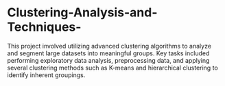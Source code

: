 # Clustering-Analysis-and-Techniques-
This project involved utilizing advanced clustering algorithms to analyze and segment large datasets into meaningful groups. Key tasks included performing exploratory data analysis, preprocessing data, and applying several clustering methods such as K-means and hierarchical clustering to identify inherent groupings. 

